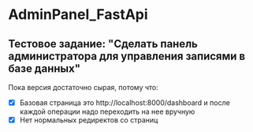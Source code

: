 # AdminPanel_FastApi

## Тестовое задание: "Сделать панель администратора для управления записями в базе данных"

Пока версия достаточно сырая, потому что:
- [X] Базовая страница это http://localhost:8000/dashboard и после каждой операции надо переходить на нее вручную 
- [X] Нет нормальных редиректов со страниц

